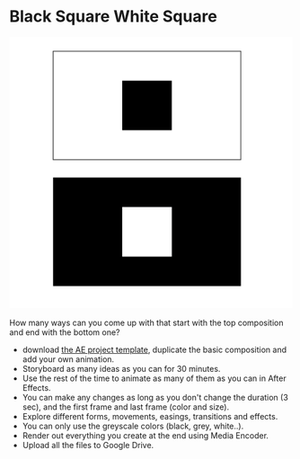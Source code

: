 # Black Square White Square

![slides](../images/w4/two-square-ex.png)

How many ways can you come up with that start with the top composition and end with the bottom one?

- download [the AE project template](../files/square-exercise-template.aep), duplicate the basic composition and add your own animation.
- Storyboard as many ideas as you can for 30 minutes.
- Use the rest of the time to animate as many of them as you can in After Effects.
- You can make any changes as long as you don't change the duration (3 sec), and the first frame and last frame (color and size).
- Explore different forms, movements, easings, transitions and effects.
- You can only use the greyscale colors (black, grey, white..).
- Render out everything you create at the end using Media Encoder.
- Upload all the files to Google Drive.
